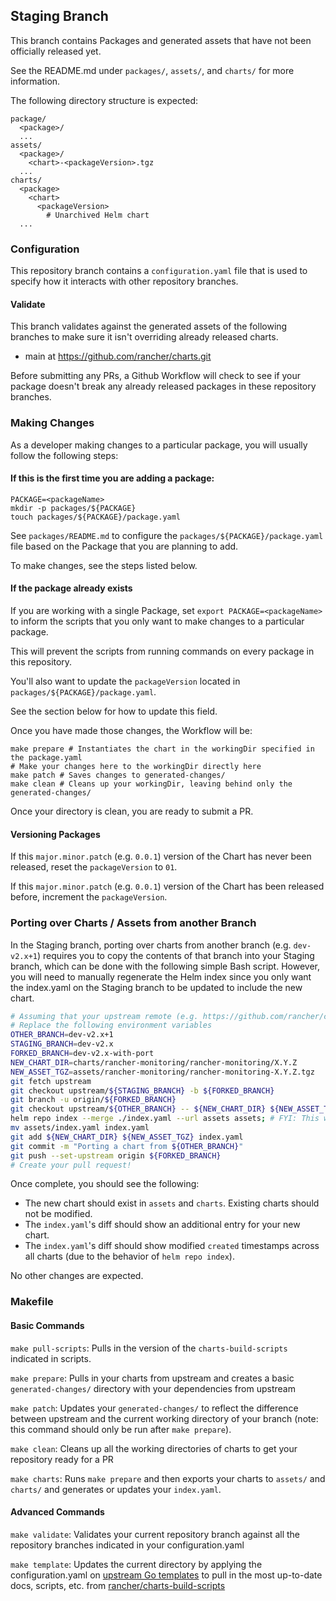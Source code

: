 ## Staging Branch

This branch contains Packages and generated assets that have not been officially released yet.

See the README.md under `packages/`, `assets/`, and `charts/` for more information.

The following directory structure is expected:
```text
package/
  <package>/
  ...
assets/
  <package>/
    <chart>-<packageVersion>.tgz
  ...
charts/
  <package>
    <chart>
      <packageVersion>
        # Unarchived Helm chart
  ...
```

### Configuration

This repository branch contains a `configuration.yaml` file that is used to specify how it interacts with other repository branches.

#### Validate

This branch validates against the generated assets of the following branches to make sure it isn't overriding already released charts.
- main at https://github.com/rancher/charts.git

Before submitting any PRs, a Github Workflow will check to see if your package doesn't break any already released packages in these repository branches.

### Making Changes

As a developer making changes to a particular package, you will usually follow the following steps:

#### If this is the first time you are adding a package:

```shell
PACKAGE=<packageName>
mkdir -p packages/${PACKAGE}
touch packages/${PACKAGE}/package.yaml
```

See `packages/README.md` to configure the `packages/${PACKAGE}/package.yaml` file based on the Package that you are planning to add.

To make changes, see the steps listed below.

#### If the package already exists

If you are working with a single Package, set `export PACKAGE=<packageName>` to inform the scripts that you only want to make changes to a particular package.

This will prevent the scripts from running commands on every package in this repository.

You'll also want to update the `packageVersion` located in `packages/${PACKAGE}/package.yaml`.

See the section below for how to update this field.

Once you have made those changes, the Workflow will be:
```shell
make prepare # Instantiates the chart in the workingDir specified in the package.yaml
# Make your changes here to the workingDir directly here
make patch # Saves changes to generated-changes/
make clean # Cleans up your workingDir, leaving behind only the generated-changes/
```

Once your directory is clean, you are ready to submit a PR.

#### Versioning Packages

If this `major.minor.patch` (e.g. `0.0.1`) version of the Chart has never been released, reset the `packageVersion` to `01`.

If this `major.minor.patch` (e.g. `0.0.1`) version of the Chart has been released before, increment the `packageVersion`.

### Porting over Charts / Assets from another Branch

In the Staging branch, porting over charts from another branch (e.g. `dev-v2.x+1`) requires you to copy the contents of that branch into your Staging branch, which can be done with the following simple Bash script. However, you will need to manually regenerate the Helm index since you only want the index.yaml on the Staging branch to be updated to include the new chart.

```bash
# Assuming that your upstream remote (e.g. https://github.com/rancher/charts.git) is named `upstream` 
# Replace the following environment variables
OTHER_BRANCH=dev-v2.x+1
STAGING_BRANCH=dev-v2.x
FORKED_BRANCH=dev-v2.x-with-port
NEW_CHART_DIR=charts/rancher-monitoring/rancher-monitoring/X.Y.Z
NEW_ASSET_TGZ=assets/rancher-monitoring/rancher-monitoring-X.Y.Z.tgz
git fetch upstream
git checkout upstream/${STAGING_BRANCH} -b ${FORKED_BRANCH}
git branch -u origin/${FORKED_BRANCH}
git checkout upstream/${OTHER_BRANCH} -- ${NEW_CHART_DIR} ${NEW_ASSET_TGZ}
helm repo index --merge ./index.yaml --url assets assets; # FYI: This will generate new 'created' timestamps across *all charts*.
mv assets/index.yaml index.yaml
git add ${NEW_CHART_DIR} ${NEW_ASSET_TGZ} index.yaml
git commit -m "Porting a chart from ${OTHER_BRANCH}"
git push --set-upstream origin ${FORKED_BRANCH}
# Create your pull request!
```

Once complete, you should see the following:
- The new chart should exist in `assets` and `charts`. Existing charts should not be modified.
- The `index.yaml`'s diff should show an additional entry for your new chart.
- The `index.yaml`'s diff should show modified `created` timestamps across all charts (due to the behavior of `helm repo index`).

No other changes are expected.

### Makefile

#### Basic Commands

`make pull-scripts`: Pulls in the version of the `charts-build-scripts` indicated in scripts.

`make prepare`: Pulls in your charts from upstream and creates a basic `generated-changes/` directory with your dependencies from upstream

`make patch`: Updates your `generated-changes/` to reflect the difference between upstream and the current working directory of your branch (note: this command should only be run after `make prepare`).

`make clean`: Cleans up all the working directories of charts to get your repository ready for a PR

`make charts`: Runs `make prepare` and then exports your charts to `assets/` and `charts/` and generates or updates your `index.yaml`.

#### Advanced Commands

`make validate`: Validates your current repository branch against all the repository branches indicated in your configuration.yaml

`make template`: Updates the current directory by applying the configuration.yaml on [upstream Go templates](https://github.com/rancher/charts-build-scripts/tree/master/templates/template) to pull in the most up-to-date docs, scripts, etc. from [rancher/charts-build-scripts](https://github.com/rancher/charts-build-scripts)
